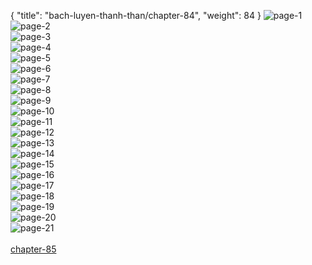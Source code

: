 { "title": "bach-luyen-thanh-than/chapter-84", "weight": 84 }
<img src="bach-luyen-thanh-than_0084_01-509e18a6e40ec555cca25c6b15693ea9.webp" alt="page-1" origin="http://1.bp.blogspot.com/-NBegcjMvu9c/WJqcAiFJfMI/AAAAAAAAUXE/eZQQrnGhThkW8Z3PmkDAHmtW0D77jzK3gCLcB/s1600/2.jpg?imgmax=0"><br/>
<img src="bach-luyen-thanh-than_0084_02-ed1d53f40117ea463736ca6a90a2804f.webp" alt="page-2" origin="http://1.bp.blogspot.com/-ZGOhMulGGPA/WJqcA-MbNYI/AAAAAAAAUXI/whgcp96AXLst1li3twvbjwg0rfPE1i-CACLcB/s1600/3.jpg?imgmax=0"><br/>
<img src="bach-luyen-thanh-than_0084_03-c4bb884a93cdfc4b2173196932c45cce.webp" alt="page-3" origin="http://1.bp.blogspot.com/-12-ZrKV9LYQ/WJqcBDzOOeI/AAAAAAAAUXQ/FZRe8pi7Bhg4Fal63jxCeBeiRWWkvCUSACLcB/s1600/4.jpg?imgmax=0"><br/>
<img src="bach-luyen-thanh-than_0084_04-448822d08d6703438ddf071e613cc6f6.webp" alt="page-4" origin="http://1.bp.blogspot.com/--zCKDA5TfjY/WJqcBYELs7I/AAAAAAAAUXU/OTtsNcL-OAcA2gOOgAWFCXvH3jyPTJV-QCLcB/s1600/5.0.jpg?imgmax=0"><br/>
<img src="bach-luyen-thanh-than_0084_05-ad9c2999e6a5d46b594c08930962d1d6.webp" alt="page-5" origin="http://1.bp.blogspot.com/-FDOIBSIjLpQ/WJqcBlWN5hI/AAAAAAAAUXY/hyd5fealPz0tEg0YelECf_ls1SrzoU7BgCLcB/s1600/5.1.jpg?imgmax=0"><br/>
<img src="bach-luyen-thanh-than_0084_06-c6810bab8d997e7cb42659d21d49c675.webp" alt="page-6" origin="http://1.bp.blogspot.com/-bVGabbLKnqg/WJqcBpt5qWI/AAAAAAAAUXc/ce51CZq9lTAwpZRkrGSySUqP7xU19j3fgCLcB/s1600/5.2.jpg?imgmax=0"><br/>
<img src="bach-luyen-thanh-than_0084_07-cf50dfea7a3ae91aae653995fc47fed3.webp" alt="page-7" origin="http://1.bp.blogspot.com/-_mtgnplD3Ms/WJqcB8biASI/AAAAAAAAUXg/8IQjAS1tzpwvH7kX0rRKRAtnYIyIG915ACLcB/s1600/6.jpg?imgmax=0"><br/>
<img src="bach-luyen-thanh-than_0084_08-1f0ce5c913bb8cd116d20f7751eeb25e.webp" alt="page-8" origin="http://1.bp.blogspot.com/-n3SZ377Wy2U/WJqcCAMmz6I/AAAAAAAAUXk/ZX5xrA5Q5GYxuRwad40iUnL2ohxr06jQwCLcB/s1600/7.jpg?imgmax=0"><br/>
<img src="bach-luyen-thanh-than_0084_09-a2e2459447cb98d22ab90f463663a273.webp" alt="page-9" origin="http://1.bp.blogspot.com/-CncXbY2fswg/WJqcCZQBoII/AAAAAAAAUXo/xSMgYtepnhQQQb92TYodHYE1_uhr-biPgCLcB/s1600/8.jpg?imgmax=0"><br/>
<img src="bach-luyen-thanh-than_0084_10-4177b64ca4b7615d6f8ab25236387aef.webp" alt="page-10" origin="http://1.bp.blogspot.com/-Ks6rzMrNh3o/WJqcCQIfImI/AAAAAAAAUXs/lIIDrxVtdPIDRHl4Jsg5il1Hn5bR3-lmACLcB/s1600/9.jpg?imgmax=0"><br/>
<img src="bach-luyen-thanh-than_0084_11-0fb95fde9f74e4747eea9f7f096e83b1.webp" alt="page-11" origin="http://1.bp.blogspot.com/-jV5JQ4l1j0k/WJqb-UdDPMI/AAAAAAAAUWY/1J93hwI4T7EOrZ1iNzZSJzeBJ9fxFI6LwCLcB/s1600/10.jpg?imgmax=0"><br/>
<img src="bach-luyen-thanh-than_0084_12-9426a0bd5d4ba334f768aad2cb28e5d0.webp" alt="page-12" origin="http://1.bp.blogspot.com/-ifhrNLuTa74/WJqb-aPoWsI/AAAAAAAAUWc/FZBc91gC2twCVSqukFG2Y15lkF0xCvLzACLcB/s1600/11.jpg?imgmax=0"><br/>
<img src="bach-luyen-thanh-than_0084_13-ca18d48084097eac59564d9620b413ad.webp" alt="page-13" origin="http://1.bp.blogspot.com/-tfvBphnb1-8/WJqb-zE45cI/AAAAAAAAUWk/PShzxNqcMYoCJJW8Fb6pb9Aw6enAXq04wCLcB/s1600/12.jpg?imgmax=0"><br/>
<img src="bach-luyen-thanh-than_0084_14-7eeede4a0d6aa3c473dc9411afe04f53.webp" alt="page-14" origin="http://1.bp.blogspot.com/-rAXipJqXym0/WJqb_Ihgj6I/AAAAAAAAUWo/TZPPLk4bJYAJafmJAblmDjlhnLmXM17VgCLcB/s1600/13.jpg?imgmax=0"><br/>
<img src="bach-luyen-thanh-than_0084_15-3ba368a00969cf6756902b7b49d023e7.webp" alt="page-15" origin="http://1.bp.blogspot.com/-zu_uLU36ofk/WJqb_Jfd4oI/AAAAAAAAUWs/SSCjQy4dfJc7Nja5CNb1bV0e_85iVmVjwCLcB/s1600/14.jpg?imgmax=0"><br/>
<img src="bach-luyen-thanh-than_0084_16-bd8b2b132e1c267be09377675e232989.webp" alt="page-16" origin="http://1.bp.blogspot.com/-FQ3GPgLV3yg/WJqb_g8kLqI/AAAAAAAAUW0/FAc6bytU0i89SH7bekGte74QIY4oM3LawCLcB/s1600/15.jpg?imgmax=0"><br/>
<img src="bach-luyen-thanh-than_0084_17-aef794fa84ed0d74cf3c830380d61245.webp" alt="page-17" origin="http://1.bp.blogspot.com/-xrSQxhLTO1o/WJqb_jIPiqI/AAAAAAAAUWw/YgJRPErnpigJy9TfqXOhls_Bi_BCgSOGwCLcB/s1600/16.jpg?imgmax=0"><br/>
<img src="bach-luyen-thanh-than_0084_18-4f5ca7d1935b7a7180a856f9c6c97007.webp" alt="page-18" origin="http://1.bp.blogspot.com/-mKKCKpfS4m8/WJqb_oKPUZI/AAAAAAAAUW4/QUH4iz7C3kYI_XCVkHDvtYbw6wEHAvOdgCLcB/s1600/17.jpg?imgmax=0"><br/>
<img src="bach-luyen-thanh-than_0084_19-4039536182728069876ad8089088b709.webp" alt="page-19" origin="http://1.bp.blogspot.com/-FraZeGMoAMs/WJqcAAMpzsI/AAAAAAAAUW8/YMk8ukXxgjk0Yw3c6W2EFiOSFk4TeBEEQCLcB/s1600/18.jpg?imgmax=0"><br/>
<img src="bach-luyen-thanh-than_0084_20-cb49ecda828609fe79b127fa559160ee.webp" alt="page-20" origin="http://1.bp.blogspot.com/-BCzinSCQD4E/WJqcALLBmCI/AAAAAAAAUXA/XywL8OfO3gce4hzRUSjCTTWUlk-BClqyACLcB/s1600/19.jpg?imgmax=0"><br/>
<img src="bach-luyen-thanh-than_0084_21-3e548a1d5947ccd3d3a726fea3fcb859.webp" alt="page-21" origin="http://1.bp.blogspot.com/-773P_OyKbvI/WJqcA9hAo0I/AAAAAAAAUXM/5myPjyH5B_g-mHQIgFXzCKKseUI0VpVmACLcB/s1600/20.jpg?imgmax=0"><br/>
<br/><a class="nextchap" href="/bach-luyen-thanh-than/chapter-85">chapter-85</a>
